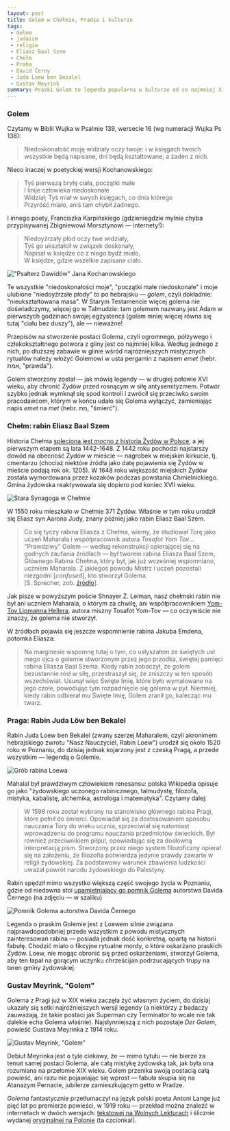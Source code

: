 ```yaml
---
layout: post
title: Golem w Chełmie, Pradze i kulturze
tags:
 - Golem
 - judaizm
 - religia
 - Eliasz Baal Szem
 - Chełm
 - Praha
 - David Černy
 - Juda Loew ben Bezalel
 - Gustav Meyrink
summary: Praski Golem to legenda popularna w kulturze od co najmniej XIX wieku — rzadko wspomina się jednak o związkach Golema z Polską, a dokładnie Chełmem i Poznaniem. Jak się wydaje, korzenie legendy sięgają nie tylko Starego Testamentu i starożytnej żydowskiej mistyki, ale i XVI-wiecznego Chełma.
---
```


### Golem

Czytamy w Biblii Wujka w Psalmie 139, wersecie 16 (wg numeracji Wujka Ps 138):

> Niedoskonałość moję widziały oczy twoje: i w księgach twoich wszystkie będą napisane, dni będą kształtowane, a żaden z nich.

Nieco inaczej w poetyckiej wersji Kochanowskiego:

> Tyś pierwszą bryłę ciała, początki małe  
> I linije człowieka niedoskonałe  
> Widział; Tyś miał w swych księgach, co dnia którego  
> Przyróść miało, aniś tam chybił żadnego.

I innego poety, Franciszka Karpińskiego (gdzieniegdzie mylnie chyba przypisywanej Zbigniewowi Morsztynowi — internety!):

> Niedoyźrzały płód oczy twe widziały,  
> Tyś go ukształcił w związek doskonały,  
> Napisał w księdze co z niego bydź miało,  
> W księdze, gdzie wszelkie zapisane ciało.

!["Psałterz Dawidów" Jana Kochanowskiego](/assets/psalterz-dawidow.png)

Te wszystkie "niedoskonałości moje", "początki małe niedoskonałe" i moje ulubione "niedoyźrzałe płody" to po hebrajsku — *golem*, czyli dokładnie: "nieukształtowana masa". W Starym Testamencie więcej golema nie doświadczymy, więcej go w Talmudzie: tam golemem nazwany jest Adam w pierwszych godzinach swojej egzystencji (golem mniej więcej równa się tutaj "ciału bez duszy"), ale — nieważne!

Przepisów na stworzenie postaci Golema, czyli ogromnego, półżywego i człekokształtnego potwora z gliny jest co najmniej kilka. Według jednego z nich, po dłuższej zabawie w glinie wśród najróżniejszych mistycznych rytuałów należy włożyć Golemowi w usta pergamin z napisem *emet* (hebr. אמת, "prawda").

Golem stworzony został — jak mówią legendy — w drugiej połowie XVI wieku, aby chronić Żydów przed rosnącym w siłę antysemityzmem. Potwór szybko jednak wymknął się spod kontroli i zwrócił się przeciwko swoim pracodawcom, którym w końcu udało się Golema wyłączyć, zamieniając napis *emet* na *met* (hebr. מת, "śmierć").

### Chełm: rabin Eliasz Baal Szem

Historia Chełma [spleciona jest mocno z historią Żydów w Polsce](http://www.sztetl.org.pl/pl/city/chelm/), a jej pierwszym etapem są lata 1442-1648. Z 1442 roku pochodzi najstarszy dowód na obecność Żydów w mieście — nagrobek w miejskim kirkucie, tj. cmentarzu (chociaż niektóre źródła jako datę pojawienia się Żydów w mieście podają rok ok. 1205). W 1648 roku większość miejskich Żydów została wymordowana przez kozaków podczas powstania Chmielnickiego. Gmina żydowska reaktywowała się dopiero pod koniec XVII wieku.

![Stara Synagoga w Chełmie](/assets/synagoga-chelm.jpg)

W 1550 roku mieszkało w Chełmie 371 Żydów. Właśnie w tym roku urodził się Eliasz syn Aarona Judy, znany później jako rabin Eliasz Baal Szem.

> Co się tyczy rabina Eliasza z Chełma, wiemy, że studiował Torę jako uczeń Maharala i współpracownik autora *Tosafot Yom Tov*… "Prawdziwy" Golem — według rekonstrukcji opierającej się na godnych zaufania źródłach — był tworem rabina Eliasza Baal Szem, Głównego Rabina Chełma, który był, jak już wcześniej wspomniano, uczniem Maharala. Z jakiegoś powodu Mistrz i uczeń pozostali niezgodni \[*confused*\], kto stworzył Golema.  
> \[S. Sprecher, zob. [źródło](http://seforim.blogspot.com/2007/02/shnayer-z-leiman-did-disciple-of.html)\].

Jak pisze w powyższym poście Shnayer Z. Leiman, nasz chełmski rabin nie był ani uczniem Maharala, o którym za chwilę, ani współpracownikiem [Yom-Tov Lipmanna Hellera](http://www.jewishencyclopedia.com/articles/7542-heller-yom-tob-lipmann-ben-nathan-ben-moses-levi), autora miszny Tosafot Yom-Tov — co oczywiście nie znaczy, że golema nie stworzył.

W źródłach pojawia się jeszcze wspomnienie rabina Jakuba Emdena, potomka Eliasza:

> Na marginesie wspomnę tutaj o tym, co usłyszałem ze świętych ust mego ojca o golemie stworzonym przez jego przodka, świętej pamięci rabina Eliasza Baal Szema. Kiedy rabin zobaczył, że golem bezustannie rósł w siłę, przestraszył się, że zniszczy w ten sposób wszechświat. Usunął więc Święte Imię, które było wymalowane na jego czole, powodując tym rozpadnięcie się golema w pył. Niemniej, kiedy rabin odbierał mu Święte Imię, Golem zranił go, kalecząc mu twarz.

### Praga: Rabin Juda Löw ben Bekalel

Rabin Juda Loew ben Bekalel (zwany szerzej Maharalem, czyli akronimem hebrajskiego zwrotu "Nasz Nauczyciel, Rabin Loew") urodził się około 1520 roku w Poznaniu, do dzisiaj jednak kojarzony jest z czeską Pragą, a przede wszystkim — legendą o Golemie.

![Grób rabina Loewa](/assets/rabin-loew.jpg)

Mahalal był prawdziwym człowiekiem renesansu: polska Wikipedia opisuje go jako "żydowskiego uczonego rabinicznego, talmudystę, filozofa, mistyka, kabalistę, alchemika, astrologa i matematyka". Czytamy dalej:

> W 1598 roku został wybrany na stanowisko głównego rabina Pragi, które pełnił do śmierci. Opowiadał się za dostosowaniem sposobu nauczania Tory do wieku ucznia, sprzeciwiał się natomiast wprowadzeniu do programu nauczania przedmiotów świeckich. Był również przeciwnikiem pilpul, opowiadając się za dosłowną interpretacją pism. Stworzony przez niego system filozoficzny opierał się na założeniu, że filozofia potwierdza jedynie prawdy zawarte w religii żydowskiej. Za podstawowy warunek zbawienia ludzkości uważał powrót narodu żydowskiego do Palestyny.

Rabin spędził mimo wszystko większą część swojego życia w Poznaniu, gdzie od niedawna stoi [upamiętniający go pomnik Golema](http://pl.wikipedia.org/wiki/Pomnik_Golema_w_Poznaniu) autorstwa Davida Černego (na zdjęciu — w szaliku)

![Pomnik Golema autorstwa Davida Černego](/assets/cerny-golem.jpg)

Legenda o praskim Golemie jest z Loewem silnie związana najprawdopodobniej przede wszystkim z powodu mistycznych zainteresowań rabina — posiada jednak dość konkretną, opartą na historii fabułę. Chodzić miało o fikcyjne rytualne mordy, o które oskarżano praskich Żydów. Loew, nie mogąc obronić się przed oskarżeniami, stworzył Golema, aby ten łapał na gorącym uczynku chrześcijan podrzucających trupy na teren gminy żydowskiej.

### Gustav Meyrink, "Golem"

Golema z Pragi już w XIX wieku zaczęła żyć własnym życiem, do dzisiaj ukazały się setki najróżniejszych wersji legendy (a niektórzy z badaczy zauważają, że takie postaci jak Superman czy Terminator to wcale nie tak dalekie echa Golema właśnie). Najsłynniejszą z nich pozostaje *Der Golem*, powieść Gustava Meyrinka z 1914 roku.

![Gustav Meyrink, "Golem"](/assets/meyrink-golem.png)

Debiut Meyrinka jest o tyle ciekawy, że — mimo tytułu — nie bierze za temat samej postaci Golema, ale całą mistykę żydowską tak, jak była ona rozumiana na przełomie XIX wieku. Golem przenika swoją postacią całą powieść, ani razu nie pojawiając się wprost — fabuła skupia się na Atanazym Pernacie, jubilerze zamieszkującym getto w Pradze.

*Golema* fantastycznie przetłumaczył na język polski poeta Antoni Lange już pięć lat po premierze powieści, w 1919 roku — przekład można znaleźć w internetach w dwóch wersjach: [tekstowej na Wolnych Lekturach](http://wolnelektury.pl/katalog/lektura/golem/) i ślicznie wydanej [oryginalnej na Polonie](http://polona.pl/item/143700/2/) (ta czcionka!).